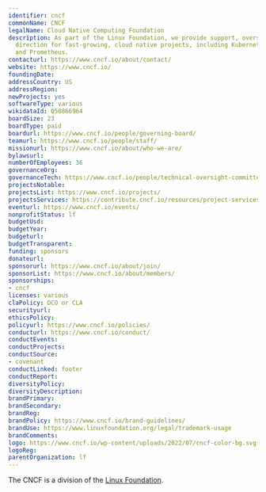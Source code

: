 ```yaml
---
identifier: cncf
commonName: CNCF
legalName: Cloud Native Computing Foundation
description: As part of the Linux Foundation, we provide support, oversight and
  direction for fast-growing, cloud native projects, including Kubernetes, Envoy,
  and Prometheus.
contacturl: https://www.cncf.io/about/contact/
website: https://www.cncf.io/
foundingDate:
addressCountry: US
addressRegion:
newProjects: yes
softwareType: various
wikidataId: Q50866964
boardSize: 23
boardType: paid
boardurl: https://www.cncf.io/people/governing-board/
teamurl: https://www.cncf.io/people/staff/
missionurl: https://www.cncf.io/about/who-we-are/
bylawsurl:
numberOfEmployees: 36
governanceOrg:
governanceTech: https://www.cncf.io/people/technical-oversight-committee/
projectsNotable:
projectsList: https://www.cncf.io/projects/
projectsServices: https://contribute.cncf.io/resources/project-services/
eventurl: https://www.cncf.io/events/
nonprofitStatus: lf
budgetUsd:
budgetYear:
budgeturl:
budgetTransparent:
funding: sponsors
donateurl:
sponsorurl: https://www.cncf.io/about/join/
sponsorList: https://www.cncf.io/about/members/
sponsorships:
- cncf
licenses: various
claPolicy: DCO or CLA
securityurl:
ethicsPolicy:
policyurl: https://www.cncf.io/policies/
conducturl: https://www.cncf.io/conduct/
conductEvents:
conductProjects:
conductSource:
- covenant
conductLinked: footer
conductReport:
diversityPolicy:
diversityDescription:
brandPrimary:
brandSecondary:
brandReg:
brandPolicy: https://www.cncf.io/brand-guidelines/
brandUse: https://www.linuxfoundation.org/legal/trademark-usage
brandComments:
logo: https://www.cncf.io/wp-content/uploads/2022/07/cncf-color-bg.svg
logoReg:
parentOrganization: lf
---
```


The CNCF is a division of the [Linux Foundation](/foundations/lf).